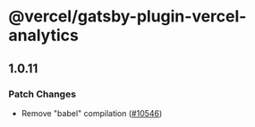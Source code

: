 # @vercel/gatsby-plugin-vercel-analytics

## 1.0.11

### Patch Changes

- Remove "babel" compilation ([#10546](https://github.com/vercel/vercel/pull/10546))
